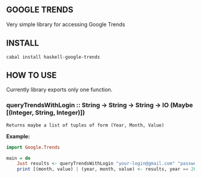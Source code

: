 GOOGLE TRENDS
-------------

Very simple library for accessing Google Trends

INSTALL
-------

`cabal install haskell-google-trends`

HOW TO USE
----------

Currently library exports only one function.

### queryTrendsWithLogin :: String -> String -> String -> IO (Maybe [(Integer, String, Integer)])
`Returns maybe a list of tuples of form (Year, Month, Value)`

**Example:**
```haskell
import Google.Trends

main = do
    Just results <- queryTrendsWithLogin "your-login@gmail.com" "password" "pizza"
    print [(month, value) | (year, month, value) <- results, year == 2010]
```
